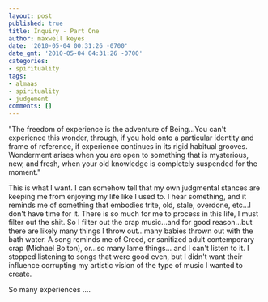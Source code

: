 ```yaml
---
layout: post
published: true
title: Inquiry - Part One
author: maxwell keyes
date: '2010-05-04 00:31:26 -0700'
date_gmt: '2010-05-04 04:31:26 -0700'
categories:
- spirituality
tags:
- almaas
- spirituality
- judgement
comments: []
---
```


"The freedom of experience is the adventure of Being...You can't experience this
wonder, through, if you hold onto a particular identity and frame of reference,
if experience continues in its rigid habitual grooves. Wonderment arises when
you are open to something that is mysterious, new, and fresh, when your old
knowledge is completely suspended for the moment."

This is what I want. I can somehow tell that my own judgmental stances are
keeping me from enjoying my life like I used to. I hear something, and it
reminds me of something that embodies trite, old, stale, overdone, etc...I don't
have time for it. There is so much for me to process in this life, I must filter
out the shit. So I filter out the crap music...and for good reason...but there
are likely many things I throw out...many babies thrown out with the bath water.
A song reminds me of Creed, or sanitized adult contemporary crap (Michael
Bolton), or...so many lame things... and I can't listen to it. I stopped
listening to songs that were good even, but I didn't want their influence
corrupting my artistic vision of the type of music I wanted to create.

So many experiences ....
